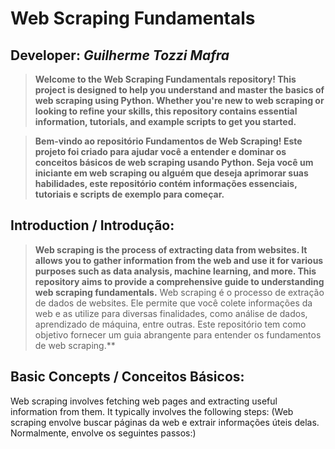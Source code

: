 # Web Scraping Fundamentals

## Developer: *Guilherme Tozzi Mafra*

> **Welcome to the Web Scraping Fundamentals repository! This project is designed to help you understand and master the basics of web scraping using Python. Whether you're new to web scraping or looking to refine your skills, this repository contains essential information, tutorials, and example scripts to get you started.** 

> **Bem-vindo ao repositório Fundamentos de Web Scraping! Este projeto foi criado para ajudar você a entender e dominar os conceitos básicos de web scraping usando Python. Seja você um iniciante em web scraping ou alguém que deseja aprimorar suas habilidades, este repositório contém informações essenciais, tutoriais e scripts de exemplo para começar.**

## Introduction / Introdução:
> **Web scraping is the process of extracting data from websites. It allows you to gather information from the web and use it for various purposes such as data analysis, machine learning, and more. This repository aims to provide a comprehensive guide to understanding web scraping fundamentals.**
> Web scraping é o processo de extração de dados de websites. Ele permite que você colete informações da web e as utilize para diversas finalidades, como análise de dados, aprendizado de máquina, entre outras. Este repositório tem como objetivo fornecer um guia abrangente para entender os fundamentos de web scraping.**

## Basic Concepts / Conceitos Básicos: 
Web scraping involves fetching web pages and extracting useful information from them. It typically involves the following steps: (Web scraping envolve buscar páginas da web e extrair informações úteis delas. Normalmente, envolve os seguintes passos:)


